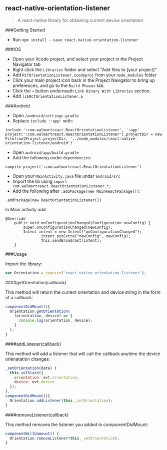 ## react-native-orientation-listener

> A react-native library for obtaining current device orientation

###Getting Started

- Run `npm install --save react-native-orientation-listener`

###IOS

- Open your Xcode project, and select your project in the Project Navigator tab
- Right click the `Libraries` folder and select "Add files to [your project]"
- Add `RCTOrientationListener.xcodeproj` from your `node_modules` folder
- Click your main project icon back in the Project Navigator to bring up preferences, and go to the `Build Phases` tab.
- Click the `+` button underneath `Link Binary With Libraries` section.
- Add `libRCTOrientationListener.a`

###Android
- Open `/android/settings.gradle`
- Replace `include ':app'` with:

```
include ':com.walmartreact.ReactOrientationListener', ':app'
project(':com.walmartreact.ReactOrientationListener').projectDir = new File(rootProject.projectDir, '../node_modules/react-native-orientation-listener/android')
```
- Open `android/app/build.gradle`
- Add the following under `dependencies`:

```
compile project(':com.walmartreact.ReactOrientationListener')
```
- Open your `MainActivity.java` file under `android/src`
- Import the lib using `import com.walmartreact.ReactOrientationListener.*;`
- Add the following after `.addPackage(new MainReactPackage())`:

```
.addPackage(new ReactOrientationListener())
```

In Main activity add:

```
@Override
    public void onConfigurationChanged(Configuration newConfig) {
        super.onConfigurationChanged(newConfig);
        Intent intent = new Intent("onConfigurationChanged");
                intent.putExtra("newConfig", newConfig);
                this.sendBroadcast(intent);
    }
```



###Usage

Import the library:

```javascript
var Orientation = require('react-native-orientation-listener');
```

####getOrientation(callback)

This method will return the current orientation and device string in the form of a callback:

```javascript
componentDidMount(){
  Orientation.getOrientation(
    (orientation, device) => {
      console.log(orientation, device);
    }
  );
}
```

####addListener(callback)

This method will add a listener that will call the callback anytime the device orienatation changes:

```javascript
_setOrientation(data) {
  this.setState({
    orientation: evt.orientation,
    device: evt.device
  });
},
componentDidMount(){
  Orientation.addListener(this._setOrientation);
}
```

####removeListener(callback)

This method removes the listener you added in componentDidMount:

```javascript
componentWillUnmount() {
  Orientation.removeListener(this._setOrientation);
}
```
